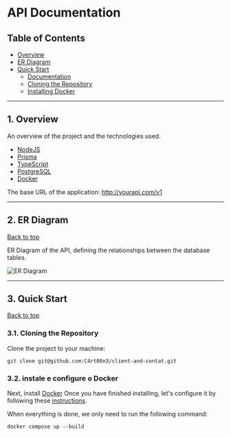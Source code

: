 # API Documentation

## Table of Contents

- [Overview](#1-overview)
- [ER Diagram](#2-er-diagram)
- [Quick Start](#3-quick-start)
  - [Documentation](localhost:3000/api)
  - [Cloning the Repository](#31-cloning-the-repository)
  - [Installing Docker](#32-installing-and-configuring-docker)

---

## 1. Overview

An overview of the project and the technologies used.

- [NodeJS](https://nodejs.org/en/)
- [Prisma](https://www.prisma.io/)
- [TypeScript](https://www.typescriptlang.org/)
- [PostgreSQL](https://www.postgresql.org/)
- [Docker](https://docs.docker.com/)

The base URL of the application:
http://yourapi.com/v1

---

## 2. ER Diagram

[Back to top](#table-of-contents)

ER Diagram of the API, defining the relationships between the database tables.

![ER Diagram](https://phx02pap002files.storage.live.com/y4mvNl9SXRCLc2F5Aq0P2VF9-wqXf0UySNAldMxqwx6XEfYCQy_dmJLhwDkP43hStwoNcllerSebyzoV5y_EvOAmcFIwKIkuLA4Go1MNd8JT29iGl-Ptys-Bzsc3F-lmK2I09p6QDdRaAx1XKPle5Gt9tVoXVlmz8j-U7R-XdXykW3D3f84-MCA7-AWoM2_XQl8ZugwUkaOf6M7lL7WDCmkvIj8S1ShsN9gqvYsrV_MvmY?encodeFailures=1&width=1422&height=632)

---

## 3. Quick Start

[Back to top](#table-of-contents)

### 3.1. Cloning the Repository

Clone the project to your machine:

```shell
git clone git@github.com:C4rt00n3/client-and-contat.git
```

### 3.2. instale e configure o Docker

Next, install [Docker](https://docs.docker.com/engine/install/) Once you have finished installing, let's configure it by following these [instructions](https://learn.microsoft.com/pt-br/virtualization/windowscontainers/manage-docker/configure-docker-daemon).

When everything is done, we only need to run the following command:

```
docker compose up --build
```

## <br>
